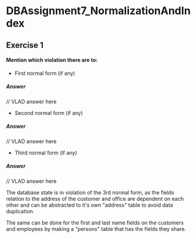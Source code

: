 # DBAssignment7_NormalizationAndIndex
## Exercise 1

#### Mention which violation there are to:

* First normal form (if any)
##### Answer

// VLAD answer here

* Second normal form (if any)
##### Answer
// VLAD answer here
* Third normal form (if any)
##### Answer
// VLAD answer here


The database state is in violation of the 3rd normal form, as the fields relation to the address of the customer and office are dependent on each other and can be abstracted to it's own "address" table to avoid data duplication.

The same can be done for the first and last name fields on the customers and employees by making a "persons" table that has the fields they share.
